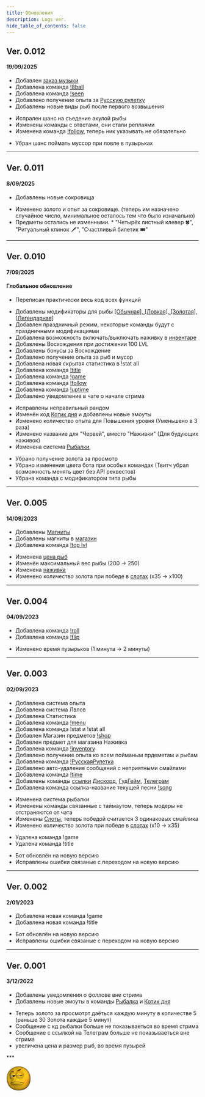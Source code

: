 ```yaml
---
title: Обновления
description: Logs ver.
hide_table_of_contents: false
---
```



## Ver. 0.012
#### <p id="log">19/09/2025</p>

<p id="log">

+ Добавлен [заказ музыки](/docs/YTmusic)
+ Добавлена команда [!8ball](/docs/commands/8ball)
+ Добавлена команда [!seen](/docs/commands/seen)
+ Добавлено получение опыта за [Русскую рулетку](/docs/games/Rroulette)
+ Добавлены новые виды рыб после первого возвышения

* Испрален шанс на съедение акулой рыбы
* Изменены команды с ответами, они стали реплаями
* Изменена команда [!follow](/docs/MODS/Follow), теперь ник указывать не обязательно

- Убран шанс поймать муссор при ловле в пузырьках

</p>


***
## Ver. 0.011 
#### <p id="log">8/09/2025</p>

<p id="log">


+ Добавлены новые сокровища


* Изменено золото и опыт за сокровище. (теперь им назначено случайное число, минимальное осталось тем что было изначально)
* Предметы  остались не изменными.
       * "Четырёх листный клевер 🍀", "Ритуальный клинок 🗡", "Счастливый билетик 🎟"


</p>

***
## Ver. 0.010 
#### <p id="log">7/09/2025</p>
#### Глобальноe обновление
<p id="log">



- Переписан практически весь код всех функций


+ Добавлены модификаторы для рыбы [[Обычная], [Ловкая], [Золотая], [Легендарная]](/docs/Fishing)
+ Добавлен праздничный режим, некоторые команды будут с праздничными модификациями
+ Добавлена возможность включать/выключать наживку в [инвентаре](/docs/info/inventory)
+ Добавлены Восхождения при достижении 100 LVL
+ Добавлены бонусы за Восхождение
+ Добавлено получение опыта за рыб и мусор
+ Добавлена новая  скрытая статистика в !stat all
+ Добавлена команда [!title](/docs/MODS/Title)
+ Добавлена команда [!game](/docs/MODS/Game)
+ Добавлена команда [!follow](/docs/MODS/Follow)
+ Добавлена команда [!uptime](/docs/commands/time#время-стрима)
+ Добавлено уведомление в чате о начале стрима

* Исправлены неправильный рандом
* Изменён код [Котик дня](/docs/commands/catday) и добавлены новые эмоуты
* Изменено количество опыта для Повышения уровня (Уменьшено в 3 раза)
* Изменено название для "Червей", вместо "Наживки" (Для будующих наживок) 
* Изменена система [Рыбалки](/docs/Fishing), 

- Убрано получение золота за просмотр
- Убрано изменения цвета бота при особых командах (Твитч убрал возможность менять цвет без API реквестов)
- Убрана команда с модификатором типа рыбы


</p>


***
## Ver. 0.005 
#### <p id="log">14/09/2023</p>

<p id="log">


+ Добавлены [Магниты](/docs/Fishing)
+ Добавлены магниты в [магазин](/docs/gold/shop)
+ Добавлена команда [!top lvl](/docs/info/top#топ-по-уровню)


* Изменена [цена рыб](/docs/Fishing)
* Изменён максимальный вес рыбы (200 -> 250)
* Изменена [наживка](/docs/Fishing)
* Изменено количество золота при победе в [слотах](/docs/games/slots) (x35 -> x100)

</p>


***
## Ver. 0.004 
#### <p id="log">04/09/2023</p>

<p id="log">


+ Добавлена команда [!roll](/docs/commands/roll)
+ Добавлена команда [!flip](/docs/commands/roll#монетка)


* Изменено время пузырьков (1 минута -> 2 минуты)


</p>


***
## Ver. 0.003 
#### <p id="log">02/09/2023</p>

<p id="log">


+ Добавлена система опыта
+ Добавлена система Лвлов
+ Добавлена Статистика
+ Добавлена команда [!menu](/docs/info/Menu)
+ Добавлена команда !stat и !stat all
+ Добавлен Магазин предметов [!shop](/docs/gold/shop)
+ Добавлен предмет для магазина Наживка
+ Добавлена команда [!inventory](/docs/info/inventory)
+ Добавлено получение опыта ко всем пойманым прдеметам и рыбам
+ Добавлена команда [!РусскаяРулетка](/docs/games/Rroulette)
+ Добавлено авто-удаление сообщений с неприятными смайлами
+ Добавлена команда [!time](/docs/commands/time) 
+ Добавлены команды [ссылки](/docs/commands/link) [Дискорд](https://discord.com/invite/uzJRD4wCt6 ), [ГудГейм](https://goodgame.ru/channel/JEIPEY/ ), [Телеграм](https://t.me/privetjeipey )
+ Добавлена команда ссылка-название текущей песни [!song](/docs/commands/link) 



* Изменена система рыбалки
* Изменены команды связанные с таймаутом, теперь модеры не отстраняются от чата 
* Изменены [Слоты](/docs/games/slots), теперь победой считается 3 одинаковых смайлика
* Изменено количество золота при победе в [слотах](/docs/games/slots) (x10 -> x35)


- Удалена команда !game
- Удалена команда !title


* Бот обновлён на новую версию
* Исправлены ошибки связаные с переходом на новую версию


</p>


***
## Ver. 0.002 
#### <p id="log">2/01/2023</p>

<p id="log">


+ Добавлена новая команда !game
+ Добавлена новая команда !title


* Бот обновлён на новую версию
* Исправлены ошибки связаные с переходом на новую версию


</p>



***
## Ver. 0.001 
#### <p id="log">3/12/2022</p>

<p id="log">


+ Добавлены уведомления о фоллове вне стрима 
+ Добавлены новые эмоуты в команды [Рыбалка](/docs/Fishing) и [Котик дня](/docs/commands/catday)


* Теперь золото за просмотрт  даёться каждую минуту в количестве 5 (раньше 30 Золота каждые 5 минут)
* Сообщение с кд рыбалки больше не показываеться во время стрима
* Сообщение с ссылкой на Телеграм больше не показываеться вне стрима
* увеличена цена и размер рыб, во время пузырей


</p>
***

![sus](./img/sus-2x.png)